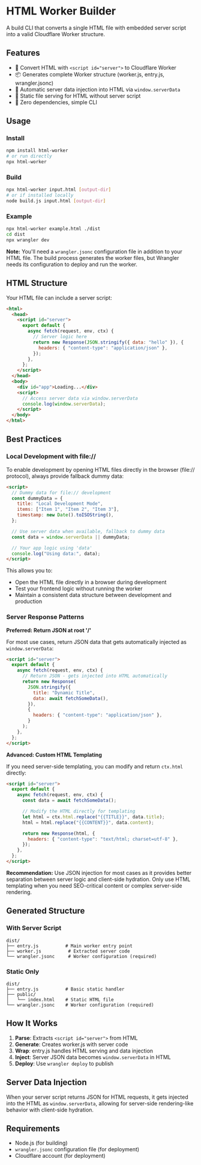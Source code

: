 # HTML Worker Builder

A build CLI that converts a single HTML file with embedded server script into a valid Cloudflare Worker structure.

## Features

- 🚀 Convert HTML with `<script id="server">` to Cloudflare Worker
- 📦 Generates complete Worker structure (worker.js, entry.js, wrangler.jsonc)
- 🔄 Automatic server data injection into HTML via `window.serverData`
- 📁 Static file serving for HTML without server script
- 🎯 Zero dependencies, simple CLI

## Usage

### Install

```bash
npm install html-worker
# or run directly
npx html-worker
```

### Build

```bash
npx html-worker input.html [output-dir]
# or if installed locally
node build.js input.html [output-dir]
```

### Example

```bash
npx html-worker example.html ./dist
cd dist
npx wrangler dev
```

**Note:** You'll need a `wrangler.jsonc` configuration file in addition to your HTML file. The build process generates the worker files, but Wrangler needs its configuration to deploy and run the worker.

## HTML Structure

Your HTML file can include a server script:

```html
<html>
  <head>
    <script id="server">
      export default {
        async fetch(request, env, ctx) {
          // Server logic here
          return new Response(JSON.stringify({ data: "hello" }), {
            headers: { "content-type": "application/json" },
          });
        },
      };
    </script>
  </head>
  <body>
    <div id="app">Loading...</div>
    <script>
      // Access server data via window.serverData
      console.log(window.serverData);
    </script>
  </body>
</html>
```

## Best Practices

### Local Development with file://

To enable development by opening HTML files directly in the browser (file:// protocol), always provide fallback dummy data:

```html
<script>
  // Dummy data for file:// development
  const dummyData = {
    title: "Local Development Mode",
    items: ["Item 1", "Item 2", "Item 3"],
    timestamp: new Date().toISOString(),
  };

  // Use server data when available, fallback to dummy data
  const data = window.serverData || dummyData;

  // Your app logic using 'data'
  console.log("Using data:", data);
</script>
```

This allows you to:

- Open the HTML file directly in a browser during development
- Test your frontend logic without running the worker
- Maintain a consistent data structure between development and production

### Server Response Patterns

**Preferred: Return JSON at root '/'**

For most use cases, return JSON data that gets automatically injected as `window.serverData`:

```html
<script id="server">
  export default {
    async fetch(request, env, ctx) {
      // Return JSON - gets injected into HTML automatically
      return new Response(
        JSON.stringify({
          title: "Dynamic Title",
          data: await fetchSomeData(),
        }),
        {
          headers: { "content-type": "application/json" },
        }
      );
    },
  };
</script>
```

**Advanced: Custom HTML Templating**

If you need server-side templating, you can modify and return `ctx.html` directly:

```html
<script id="server">
  export default {
    async fetch(request, env, ctx) {
      const data = await fetchSomeData();

      // Modify the HTML directly for templating
      let html = ctx.html.replace("{{TITLE}}", data.title);
      html = html.replace("{{CONTENT}}", data.content);

      return new Response(html, {
        headers: { "content-type": "text/html; charset=utf-8" },
      });
    },
  };
</script>
```

**Recommendation:** Use JSON injection for most cases as it provides better separation between server logic and client-side hydration. Only use HTML templating when you need SEO-critical content or complex server-side rendering.

## Generated Structure

### With Server Script

```
dist/
├── entry.js          # Main worker entry point
├── worker.js          # Extracted server code
└── wrangler.jsonc     # Worker configuration (required)
```

### Static Only

```
dist/
├── entry.js          # Basic static handler
├── public/
│   └── index.html    # Static HTML file
└── wrangler.jsonc    # Worker configuration (required)
```

## How It Works

1. **Parse**: Extracts `<script id="server">` from HTML
2. **Generate**: Creates worker.js with server code
3. **Wrap**: entry.js handles HTML serving and data injection
4. **Inject**: Server JSON data becomes `window.serverData` in HTML
5. **Deploy**: Use `wrangler deploy` to publish

## Server Data Injection

When your server script returns JSON for HTML requests, it gets injected into the HTML as `window.serverData`, allowing for server-side rendering-like behavior with client-side hydration.

## Requirements

- Node.js (for building)
- `wrangler.jsonc` configuration file (for deployment)
- Cloudflare account (for deployment)
